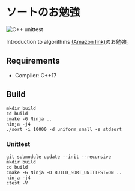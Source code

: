 # ソートのお勉強

![C++ unittest](https://github.com/teketekere/sort_obenkyo/workflows/C++%20unittest/badge.svg)

Introduction to algorithms [(Amazon link)](https://www.amazon.co.jp/Introduction-Algorithms-Press-Thomas-Cormen/dp/0262533057)のお勉強。

## Requirements

- Compiler: C++17

## Build

```shell
mkdir build
cd build
cmake -G Ninja ..
ninja -j4
./sort -i 10000 -d uniform_small -s stdsort
```

### Unittest

```shell
git submodule update --init --recursive
mkdir build
cd build
cmake -G Ninja -D BUILD_SORT_UNITTEST=ON ..
ninja -j4
ctest -V
```
